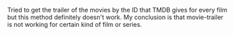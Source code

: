 

Tried to get the trailer of the movies by the ID that TMDB gives for every film but this method definitely doesn't work. My conclusion is that movie-trailer is not working for certain kind of film or series.